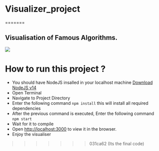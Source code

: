 
# Visualizer_project
=======
## Visualisation of Famous Algorithms.

<img src="https://i.ibb.co/y86B7Wk/main-prj.png" />

# How to run this project ?

- You should have NodeJS insalled in your localhost machine [Download NodeJS v14](https://nodejs.org/en/)
- Open Terminal
- Navigate to Project Directory
- Enter the following command `npm install` this will install all required dependencies
- After the previous command is executed, Enter the following command `npm start`
- Wait for it to compile
- Open [http://localhost:3000](http://localhost:3000) to view it in the browser.
- Enjoy the visualiser

>>>>>>> 031ca62 (Its the final code)
